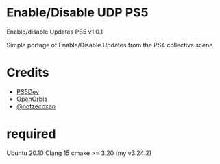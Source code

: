# Enable/Disable UDP PS5
Enable/disable Updates PS5 v1.0.1

Simple portage of Enable/Disable Updates from the PS4 collective scene

# Credits
- [PS5Dev](https://github.com/PS5Dev) 
- [OpenOrbis](https://github.com/OpenOrbis)
- [@notzecoxao](https://twitter.com/notzecoxao)

# required
Ubuntu 20.10
Clang 15
cmake >= 3.20 (my v3.24.2)

